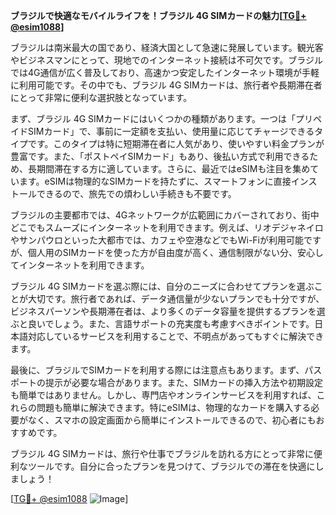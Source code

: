 **ブラジルで快適なモバイルライフを！ブラジル 4G SIMカードの魅力[[TG💪+ @esim1088](https://t.me/s/esim1088)]**

ブラジルは南米最大の国であり、経済大国として急速に発展しています。観光客やビジネスマンにとって、現地でのインターネット接続は不可欠です。ブラジルでは4G通信が広く普及しており、高速かつ安定したインターネット環境が手軽に利用可能です。その中でも、ブラジル 4G SIMカードは、旅行者や長期滞在者にとって非常に便利な選択肢となっています。

まず、ブラジル 4G SIMカードにはいくつかの種類があります。一つは「プリペイドSIMカード」で、事前に一定額を支払い、使用量に応じてチャージできるタイプです。このタイプは特に短期滞在者に人気があり、使いやすい料金プランが豊富です。また、「ポストペイSIMカード」もあり、後払い方式で利用できるため、長期間滞在する方に適しています。さらに、最近ではeSIMも注目を集めています。eSIMは物理的なSIMカードを持たずに、スマートフォンに直接インストールできるので、旅先での煩わしい手続きも不要です。

ブラジルの主要都市では、4Gネットワークが広範囲にカバーされており、街中どこでもスムーズにインターネットを利用できます。例えば、リオデジャネイロやサンパウロといった大都市では、カフェや空港などでもWi-Fiが利用可能ですが、個人用のSIMカードを使った方が自由度が高く、通信制限がない分、安心してインターネットを利用できます。

ブラジル 4G SIMカードを選ぶ際には、自分のニーズに合わせてプランを選ぶことが大切です。旅行者であれば、データ通信量が少ないプランでも十分ですが、ビジネスパーソンや長期滞在者は、より多くのデータ容量を提供するプランを選ぶと良いでしょう。また、言語サポートの充実度も考慮すべきポイントです。日本語対応しているサービスを利用することで、不明点があってもすぐに解決できます。

最後に、ブラジルでSIMカードを利用する際には注意点もあります。まず、パスポートの提示が必要な場合があります。また、SIMカードの挿入方法や初期設定も簡単ではありません。しかし、専門店やオンラインサービスを利用すれば、これらの問題も簡単に解決できます。特にeSIMは、物理的なカードを購入する必要がなく、スマホの設定画面から簡単にインストールできるので、初心者にもおすすめです。

ブラジル 4G SIMカードは、旅行や仕事でブラジルを訪れる方にとって非常に便利なツールです。自分に合ったプランを見つけて、ブラジルでの滞在を快適にしましょう！

[[TG💪+ @esim1088](https://t.me/s/esim1088) ![Image](https://i.postimg.cc/Y0z9fWf4/image.png)]